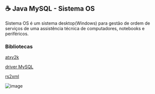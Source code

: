 ☕ Java MySQL - Sistema OS
-
Sistema OS é um sistema desktop(Windows) para gestão de ordem de serviços de uma assistência técnica de computadores, notebooks e periféricos.

### Bibliotecas
[atxy2k](http://atxy2k.github.io/RestrictedTextField/)

[driver MySQL](https://dev.mysql.com/downloads/connector/j/)

[rs2xml](https://sourceforge.net/projects/finalangelsanddemons/files/rs2xml.jar/download)

![image](https://github.com/user-attachments/assets/730458e1-e106-4dcd-bf34-933813058c34)
